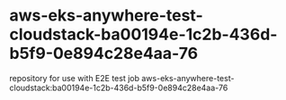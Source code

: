 # aws-eks-anywhere-test-cloudstack-ba00194e-1c2b-436d-b5f9-0e894c28e4aa-76
repository for use with E2E test job aws-eks-anywhere-test-cloudstack:ba00194e-1c2b-436d-b5f9-0e894c28e4aa-76

